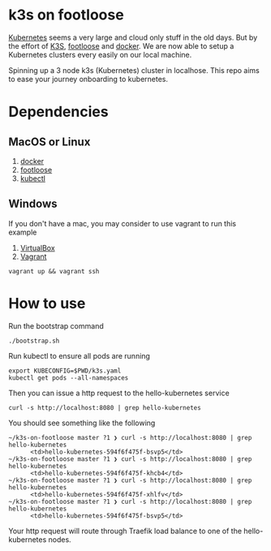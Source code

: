 # k3s on footloose 

[Kubernetes](https://kubernetes.io/) seems a very large and cloud only stuff in the old days. But by the effort of [K3S](https://github.com/rancher/k3s), [footloose](https://github.com/weaveworks/footloose) and [docker](https://docs.docker.com/get-docker/). We are now able to setup a Kubernetes clusters every easily on our local machine.

Spinning up a 3 node k3s (Kubernetes) cluster in localhose. This repo aims to ease your journey onboarding to kubernetes.

# Dependencies

## MacOS or Linux
1. [docker](https://docs.docker.com/get-docker/)
2. [footloose](https://github.com/weaveworks/footloose)
3. [kubectl](https://kubernetes.io/docs/tasks/tools/install-kubectl/)

## Windows
If you don't have a mac, you may consider to use vagrant to run this example

1. [VirtualBox](https://www.virtualbox.org/wiki/Downloads)
2. [Vagrant](https://www.vagrantup.com/docs/installation)

```
vagrant up && vagrant ssh
```

# How to use

Run the bootstrap command
```
./bootstrap.sh
```

Run kubectl to ensure all pods are running
```
export KUBECONFIG=$PWD/k3s.yaml
kubectl get pods --all-namespaces
```

Then you can issue a http request to the hello-kubernetes service
```
curl -s http://localhost:8080 | grep hello-kubernetes
```

You should see something like the following
```
~/k3s-on-footloose master ?1 ❯ curl -s http://localhost:8080 | grep hello-kubernetes
      <td>hello-kubernetes-594f6f475f-bsvp5</td>
~/k3s-on-footloose master ?1 ❯ curl -s http://localhost:8080 | grep hello-kubernetes
      <td>hello-kubernetes-594f6f475f-khcb4</td>
~/k3s-on-footloose master ?1 ❯ curl -s http://localhost:8080 | grep hello-kubernetes
      <td>hello-kubernetes-594f6f475f-xhlfv</td>
~/k3s-on-footloose master ?1 ❯ curl -s http://localhost:8080 | grep hello-kubernetes
      <td>hello-kubernetes-594f6f475f-bsvp5</td>
```

Your http request will route through Traefik load balance to one of the hello-kubernetes nodes.
